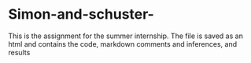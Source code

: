 # Simon-and-schuster-
This is the assignment for the summer internship. The file is saved as an html and contains the code, markdown comments and inferences, and results
